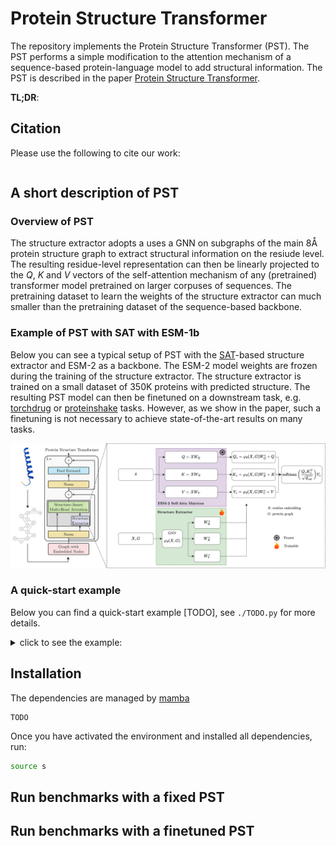 # Protein Structure Transformer

The repository implements the Protein Structure Transformer (PST). The PST performs a simple modification to the attention mechanism of a sequence-based protein-language model to add structural information. The PST is described in the paper [Protein Structure Transformer][1].


**TL;DR**: 

## Citation

Please use the following to cite our work:

```bibtex
```


## A short description of PST

### Overview of PST

The structure extractor adopts a uses a GNN on subgraphs of the main 8Å protein structure graph to extract structural information on the resiude level. The resulting residue-level representation can then be linearly projected to the $Q$, $K$ and $V$ vectors of the self-attention mechanism of any (pretrained) transformer model pretrained on larger corpuses of sequences. The pretraining dataset to learn the weights of the structure extractor can much smaller than the pretraining dataset of the sequence-based backbone. 

### Example of PST with SAT with ESM-1b

Below you can see a typical setup of PST with the [SAT][3]-based structure extractor and ESM-2 as a backbone. The ESM-2 model weights are frozen during the training of the structure extractor. The structure extractor is trained on a small dataset of 350K proteins with predicted structure. The resulting PST model can then be finetuned on a downstream task, e.g. [torchdrug][5] or [proteinshake][4] tasks. However, as we show in the paper, such a finetuning is not necessary to achieve state-of-the-art results on many tasks.

![Model_Arch](figures/PST_SAT_ESM.png)

### A quick-start example

Below you can find a quick-start example [TODO], see `./TODO.py` for more details.

<details><summary>click to see the example:</summary>

```python
import torch
```
</details>

## Installation

The dependencies are managed by [mamba][2]

```
TODO
```

Once you have activated the environment and installed all dependencies, run:

```bash
source s
```

## Run benchmarks with a fixed PST

## Run benchmarks with a finetuned PST


[1]: https://arxiv.org/abs/TODO
[2]: https://mamba.readthedocs.io/en/latest/installation/mamba-installation.html
[3]: https://arxiv.org/abs/2202.03036
[4]: https://proteinshake.ai/
[5]: https://torchdrug.ai/ 